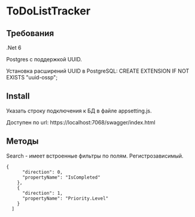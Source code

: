 # ToDoListTracker
## Требования
.Net 6

Postgres с поддержкой UUID.

Установка расширений UUID в PostgreSQL: CREATE EXTENSION IF NOT EXISTS "uuid-ossp";

## Install
Указать строку подключения к БД в файле appsetting.js.

Доступен по url: https://localhost:7068/swagger/index.html

## Методы
Search - имеет встроенные фильтры по полям. Регистрозависимый. 

``` "sortExpressions": [
{
      "direction": 0,
      "propertyName": "IsCompleted"
    },
    {
      "direction": 1,
      "propertyName": "Priority.Level"
    }
  ]
